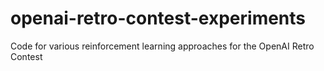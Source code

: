 # openai-retro-contest-experiments
Code for various reinforcement learning approaches for the OpenAI Retro Contest

